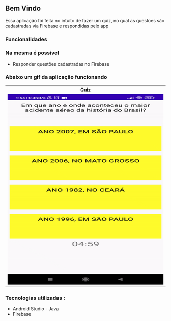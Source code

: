 ## Bem Vindo

Essa aplicação foi feita no intuito de fazer um quiz, no qual as questoes são cadastradas via Firebase e respondidas pelo app

### Funcionalidades

### Na mesma é possivel

- Responder questões cadastradas no Firebase

### Abaixo um gif da aplicação funcionando

<table>
<tbody>
<tr>
  <th>Quiz</th>
</tr>
<tr>
<td><img src="https://raw.githubusercontent.com/DaniloDev/quiz/quizFinalMODIFICADO/src/imgs/gitf1.gif?token=GHSAT0AAAAAABTIJL2E6A7XASFNK6N4YX5UYSWL5AQ" height="600" width="1300" style="max-width:100%;">
</td>

</tr>
</tbody>
</table>

### Tecnologias utilizadas :
  - Android Studio - Java
  - Firebase



